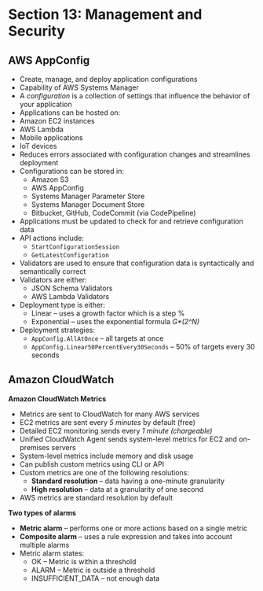 # Section 13: Management and Security
## AWS AppConfig
* Create, manage, and deploy application configurations
* Capability of AWS Systems Manager
* A _configuration_ is a collection of settings that influence the behavior of your application
* Applications can be hosted on:
* Amazon EC2 instances
* AWS Lambda
* Mobile applications
*  IoT devices
* Reduces errors associated with configuration changes and streamlines deployment
* Configurations can be stored in:
  - Amazon S3
  - AWS AppConfig
  - Systems Manager Parameter Store
  - Systems Manager Document Store
  - Bitbucket, GitHub, CodeCommit (via CodePipeline)
* Applications must be updated to check for and retrieve configuration data
* API actions include:
  - `StartConfigurationSession`
  - `GetLatestConfiguration`
* Validators are used to ensure that configuration data is syntactically and semantically correct
* Validators are either:
  - JSON Schema Validators
  - AWS Lambda Validators
* Deployment type is either:
  - Linear – uses a growth factor which is a step %
  - Exponential – uses the exponential formula _G*(2^N)_
* Deployment strategies:
  - `AppConfig.AllAtOnce` – all targets at once
  - `AppConfig.Linear50PercentEvery30Seconds` – 50% of targets every 30 seconds

## Amazon CloudWatch
__Amazon CloudWatch Metrics__  
* Metrics are sent to CloudWatch for many AWS services
* EC2 metrics are sent every _5 minutes_ by default (free)
* Detailed EC2 monitoring sends every _1 minute (chargeable)_
* Unified CloudWatch Agent sends system-level metrics for EC2 and on-premises servers
* System-level metrics include memory and disk usage
* Can publish custom metrics using CLI or API
* Custom metrics are one of the following resolutions:
  - __Standard resolution__ – data having a one-minute granularity
  - __High resolution__ – data at a granularity of one second
* AWS metrics are standard resolution by default

__Two types of alarms__  
* __Metric alarm__ – performs one or more actions based on a single metric
* __Composite alarm__ – uses a rule expression and takes into account multiple alarms
* Metric alarm states:
  - OK – Metric is within a threshold
  - ALARM – Metric is outside a threshold
  - INSUFFICIENT_DATA – not enough data
